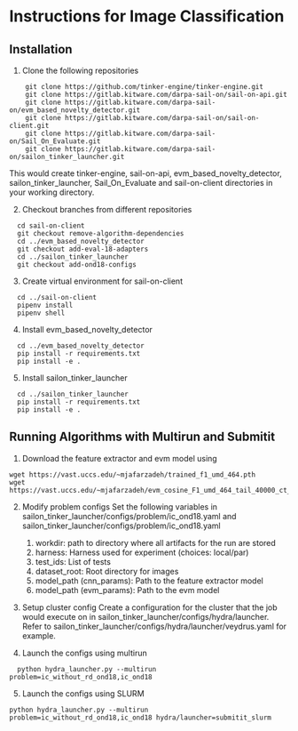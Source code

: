 # Instructions for Image Classification

## Installation
1. Clone the following repositories
  ```
      git clone https://github.com/tinker-engine/tinker-engine.git
      git clone https://gitlab.kitware.com/darpa-sail-on/sail-on-api.git
      git clone https://gitlab.kitware.com/darpa-sail-on/evm_based_novelty_detector.git
      git clone https://gitlab.kitware.com/darpa-sail-on/sail-on-client.git
      git clone https://gitlab.kitware.com/darpa-sail-on/Sail_On_Evaluate.git
      git clone https://gitlab.kitware.com/darpa-sail-on/sailon_tinker_launcher.git
  ```
   This would create tinker-engine, sail-on-api, evm_based_novelty_detector,
   sailon_tinker_launcher, Sail_On_Evaluate and sail-on-client directories
   in your working directory.

2. Checkout branches from different repositories
  ```
    cd sail-on-client
    git checkout remove-algorithm-dependencies
    cd ../evm_based_novelty_detector
    git checkout add-eval-18-adapters
    cd ../sailon_tinker_launcher
    git checkout add-ond18-configs
  ```

3. Create virtual environment for sail-on-client
  ```
    cd ../sail-on-client
    pipenv install
    pipenv shell
  ```

4. Install evm_based_novelty_detector
  ```
    cd ../evm_based_novelty_detector
    pip install -r requirements.txt
    pip install -e .
  ```

5. Install sailon_tinker_launcher
  ```
    cd ../sailon_tinker_launcher
    pip install -r requirements.txt
    pip install -e .
  ```

## Running Algorithms with Multirun and Submitit

1. Download the feature extractor and evm model using
  ```
  wget https://vast.uccs.edu/~mjafarzadeh/trained_f1_umd_464.pth
  wget https://vast.uccs.edu/~mjafarzadeh/evm_cosine_F1_umd_464_tail_40000_ct_0.8_dm_0.65.pkl
  ```

2. Modify problem configs
  Set the following variables in sailon_tinker_launcher/configs/problem/ic_ond18.yaml
  and sailon_tinker_launcher/configs/problem/ic_ond18.yaml
    1. workdir: path to directory where all artifacts for the run are stored
    2. harness: Harness used for experiment (choices: local/par)
    3. test_ids: List of tests
    4. dataset_root: Root directory for images
    5. model_path (cnn_params): Path to the feature extractor model
    6. model_path (evm_params): Path to the evm model

3. Setup cluster config
  Create a configuration for the cluster that the job would execute on in
  sailon_tinker_launcher/configs/hydra/launcher. Refer to
  sailon_tinker_launcher/configs/hydra/launcher/veydrus.yaml for example.

4. Launch the configs using multirun
  ```
    python hydra_launcher.py --multirun problem=ic_without_rd_ond18,ic_ond18
  ```

5. Launch the configs using SLURM
  ```
  python hydra_launcher.py --multirun problem=ic_without_rd_ond18,ic_ond18 hydra/launcher=submitit_slurm
  ```

